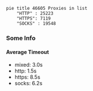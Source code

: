 
```mermaid
pie title 46605 Proxies in list
    "HTTP" : 25223
    "HTTPS": 7119
    "SOCKS" : 19548
```

### Some Info
#### Average Timeout

- mixed: 3.0s
- http: 1.5s
- https: 8.5s
- socks: 6.2s